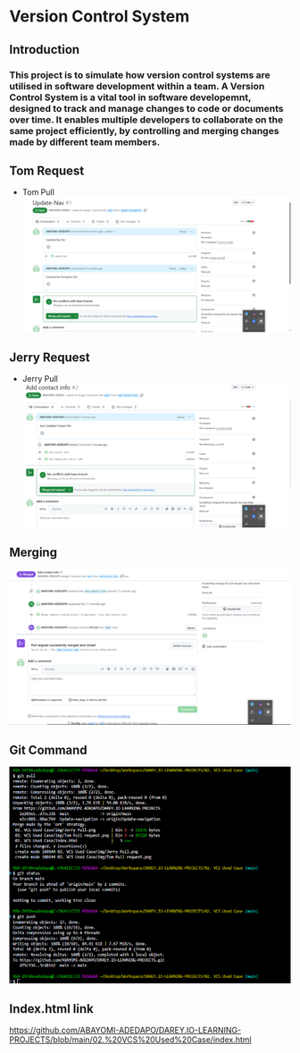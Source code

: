 # Version Control System

 ## Introduction
 ### This project is to simulate how version control systems are utilised in software development within a team. A Version Control System is a vital tool in software developemnt, designed to track and manage changes to code or documents over time. It enables multiple developers to collaborate on the same project efficiently, by controlling and merging changes made by different team members.

 ## Tom Request
 
 * Tom Pull
 ![](./img/Tom%20Pull%20request.png)

 ## Jerry Request

 * Jerry Pull 
![](./img/Jerry%20Pull.png)

 ## Merging
![](./img/Merging.png)

 ## Git Command
![](./img/Git%20Command.png)

 ## Index.html link
  
  https://github.com/ABAYOMI-ADEDAPO/DAREY.IO-LEARNING-PROJECTS/blob/main/02.%20VCS%20Used%20Case/index.html